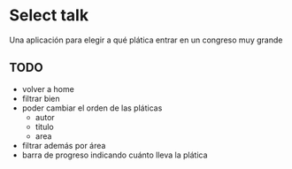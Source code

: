 # Select talk

Una aplicación para elegir a qué plática entrar en un congreso muy grande

## TODO

* volver a home
* filtrar bien
* poder cambiar el orden de las pláticas
	- autor
	- titulo
	- area
* filtrar además por área
* barra de progreso indicando cuánto lleva la plática
